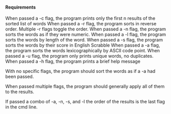 #### Requirements

When passed a -c <n> flag, the program prints only the first n results of the sorted list of words
When passed a -r flag, the program sorts in reverse order. Multiple -r flags toggle the order.
When passed a -n flag, the program sorts the words as if they were numeric.
When passed a -l flag, the program sorts the words by length of the word.
When passed a -s flag, the program sorts the words by their score in English Scrabble
When passed a -a flag, the program sorts the words lexicographically by ASCII code point.
When passed a -u flag, the program only prints unique words, no duplicates.
When passed a -h flag, the program prints a brief help message

With no specific flags, the program should sort the words as if a -a had been passed.

When passed multiple flags, the program should generally apply all of them to the results.

If passed a combo of -a, -n, -s, and -l the order of the results is the last flag in the cmd line.

